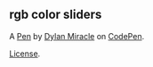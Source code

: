 rgb color sliders
-----------------


A [Pen](https://codepen.io/instructionalist/pen/XEOwBp) by [Dylan Miracle](https://codepen.io/instructionalist) on [CodePen](https://codepen.io).

[License](https://codepen.io/instructionalist/pen/XEOwBp/license).